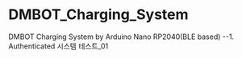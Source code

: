 # DMBOT_Charging_System
DMBOT Charging System by Arduino Nano RP2040(BLE based)
 --1. Authenticated 시스템 테스트_01
